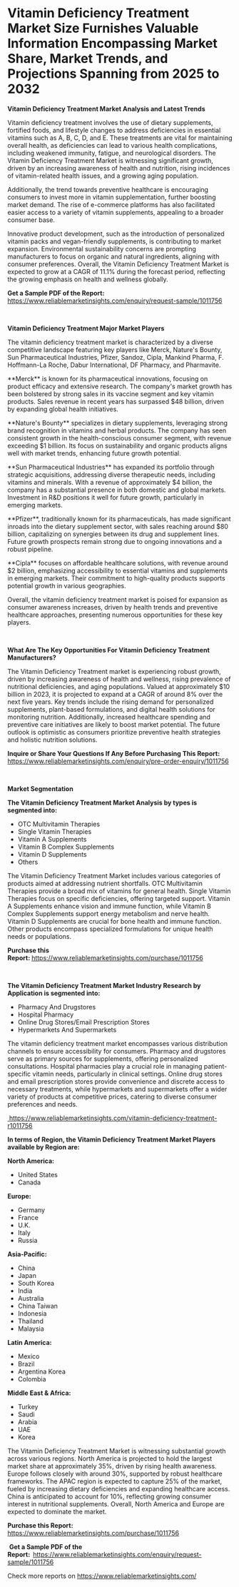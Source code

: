 <p><h1>Vitamin Deficiency Treatment Market Size Furnishes Valuable Information Encompassing Market Share, Market Trends, and Projections Spanning from 2025 to 2032</h1></p><p><strong>Vitamin Deficiency Treatment Market Analysis and Latest Trends</strong></p>
<p><p>Vitamin deficiency treatment involves the use of dietary supplements, fortified foods, and lifestyle changes to address deficiencies in essential vitamins such as A, B, C, D, and E. These treatments are vital for maintaining overall health, as deficiencies can lead to various health complications, including weakened immunity, fatigue, and neurological disorders. The Vitamin Deficiency Treatment Market is witnessing significant growth, driven by an increasing awareness of health and nutrition, rising incidences of vitamin-related health issues, and a growing aging population. </p><p>Additionally, the trend towards preventive healthcare is encouraging consumers to invest more in vitamin supplementation, further boosting market demand. The rise of e-commerce platforms has also facilitated easier access to a variety of vitamin supplements, appealing to a broader consumer base. </p><p>Innovative product development, such as the introduction of personalized vitamin packs and vegan-friendly supplements, is contributing to market expansion. Environmental sustainability concerns are prompting manufacturers to focus on organic and natural ingredients, aligning with consumer preferences. Overall, the Vitamin Deficiency Treatment Market is expected to grow at a CAGR of 11.1% during the forecast period, reflecting the growing emphasis on health and wellness globally.</p></p>
<p><strong>Get a Sample PDF of the Report:&nbsp;</strong> <a href="https://www.reliablemarketinsights.com/enquiry/request-sample/1011756?utm_campaign=2939&utm_medium=2&utm_source=Github&utm_content=ia&utm_term=05032025&utm_id=vitamin-deficiency-treatment">https://www.reliablemarketinsights.com/enquiry/request-sample/1011756</a></p>
<p>&nbsp;</p>
<p><strong>Vitamin Deficiency Treatment Major Market Players</strong></p>
<p><p>The vitamin deficiency treatment market is characterized by a diverse competitive landscape featuring key players like Merck, Nature's Bounty, Sun Pharmaceutical Industries, Pfizer, Sandoz, Cipla, Mankind Pharma, F. Hoffmann-La Roche, Dabur International, DF Pharmacy, and Pharmavite.</p><p>**Merck** is known for its pharmaceutical innovations, focusing on product efficacy and extensive research. The company's market growth has been bolstered by strong sales in its vaccine segment and key vitamin products. Sales revenue in recent years has surpassed $48 billion, driven by expanding global health initiatives.</p><p>**Nature's Bounty** specializes in dietary supplements, leveraging strong brand recognition in vitamins and herbal products. The company has seen consistent growth in the health-conscious consumer segment, with revenue exceeding $1 billion. Its focus on sustainability and organic products aligns well with market trends, enhancing future growth potential.</p><p>**Sun Pharmaceutical Industries** has expanded its portfolio through strategic acquisitions, addressing diverse therapeutic needs, including vitamins and minerals. With a revenue of approximately $4 billion, the company has a substantial presence in both domestic and global markets. Investment in R&D positions it well for future growth, particularly in emerging markets.</p><p>**Pfizer**, traditionally known for its pharmaceuticals, has made significant inroads into the dietary supplement sector, with sales reaching around $80 billion, capitalizing on synergies between its drug and supplement lines. Future growth prospects remain strong due to ongoing innovations and a robust pipeline.</p><p>**Cipla** focuses on affordable healthcare solutions, with revenue around $2 billion, emphasizing accessibility to essential vitamins and supplements in emerging markets. Their commitment to high-quality products supports potential growth in various geographies.</p><p>Overall, the vitamin deficiency treatment market is poised for expansion as consumer awareness increases, driven by health trends and preventive healthcare approaches, presenting numerous opportunities for these key players.</p></p>
<p>&nbsp;</p>
<p><strong>What Are The Key Opportunities For Vitamin Deficiency Treatment Manufacturers?</strong></p>
<p><p>The Vitamin Deficiency Treatment market is experiencing robust growth, driven by increasing awareness of health and wellness, rising prevalence of nutritional deficiencies, and aging populations. Valued at approximately $10 billion in 2023, it is projected to expand at a CAGR of around 8% over the next five years. Key trends include the rising demand for personalized supplements, plant-based formulations, and digital health solutions for monitoring nutrition. Additionally, increased healthcare spending and preventive care initiatives are likely to boost market potential. The future outlook is optimistic as consumers prioritize preventive health strategies and holistic nutrition solutions.</p></p>
<p><strong>Inquire or Share Your Questions If Any Before Purchasing This Report:</strong> <a href="https://www.reliablemarketinsights.com/enquiry/pre-order-enquiry/1011756?utm_campaign=2939&utm_medium=2&utm_source=Github&utm_content=ia&utm_term=05032025&utm_id=vitamin-deficiency-treatment">https://www.reliablemarketinsights.com/enquiry/pre-order-enquiry/1011756</a></p>
<p>&nbsp;</p>
<p><strong>Market Segmentation</strong></p>
<p><strong>The Vitamin Deficiency Treatment Market Analysis by types is segmented into:</strong></p>
<p><ul><li>OTC Multivitamin Therapies</li><li>Single Vitamin Therapies</li><li>Vitamin A Supplements</li><li>Vitamin B Complex Supplements</li><li>Vitamin D Supplements</li><li>Others</li></ul></p>
<p><p>The Vitamin Deficiency Treatment Market includes various categories of products aimed at addressing nutrient shortfalls. OTC Multivitamin Therapies provide a broad mix of vitamins for general health. Single Vitamin Therapies focus on specific deficiencies, offering targeted support. Vitamin A Supplements enhance vision and immune function, while Vitamin B Complex Supplements support energy metabolism and nerve health. Vitamin D Supplements are crucial for bone health and immune function. Other products encompass specialized formulations for unique health needs or populations.</p></p>
<p><strong>Purchase this Report:&nbsp;</strong><a href="https://www.reliablemarketinsights.com/purchase/1011756?utm_campaign=2939&utm_medium=2&utm_source=Github&utm_content=ia&utm_term=05032025&utm_id=vitamin-deficiency-treatment">https://www.reliablemarketinsights.com/purchase/1011756</a></p>
<p>&nbsp;</p>
<p><strong>The Vitamin Deficiency Treatment Market Industry Research by Application is segmented into:</strong></p>
<p><ul><li>Pharmacy And Drugstores</li><li>Hospital Pharmacy</li><li>Online Drug Stores/Email Prescription Stores</li><li>Hypermarkets And Supermarkets</li></ul></p>
<p><p>The vitamin deficiency treatment market encompasses various distribution channels to ensure accessibility for consumers. Pharmacy and drugstores serve as primary sources for supplements, offering personalized consultations. Hospital pharmacies play a crucial role in managing patient-specific vitamin needs, particularly in clinical settings. Online drug stores and email prescription stores provide convenience and discrete access to necessary treatments, while hypermarkets and supermarkets offer a wider variety of products at competitive prices, catering to diverse consumer preferences and needs.</p></p>
<p><a href="https://www.reliablemarketinsights.com/vitamin-deficiency-treatment-r1011756?utm_campaign=2939&utm_medium=2&utm_source=Github&utm_content=ia&utm_term=05032025&utm_id=vitamin-deficiency-treatment">&nbsp;https://www.reliablemarketinsights.com/vitamin-deficiency-treatment-r1011756</a></p>
<p><strong>In terms of Region, the Vitamin Deficiency Treatment Market Players available by Region are:</strong></p>
<p>
    <p> <strong> North America: </strong>
        <ul>
            <li>United States</li>
            <li>Canada</li>
        </ul>
        </p> 
    <p> <strong> Europe: </strong>
        <ul>
            <li>Germany</li>
            <li>France</li>
            <li>U.K.</li>
            <li>Italy</li>
            <li>Russia</li>
        </ul>
        </p> 
    <p> <strong> Asia-Pacific: </strong>
        <ul>
            <li>China</li>
            <li>Japan</li>
            <li>South Korea</li>
            <li>India</li>
            <li>Australia</li>
            <li>China Taiwan</li>
            <li>Indonesia</li>
            <li>Thailand</li>
            <li>Malaysia</li>
        </ul>
        </p> 
    <p> <strong> Latin America: </strong>
        <ul>
            <li>Mexico</li>
            <li>Brazil</li>
            <li>Argentina Korea</li>
            <li>Colombia</li>
        </ul>
        </p> 
    <p> <strong> Middle East & Africa: </strong>
        <ul>
            <li>Turkey</li>
            <li>Saudi</li>
            <li>Arabia</li>
            <li>UAE</li>
            <li>Korea</li>
        </ul>
    </p>
    </p>
<p><p>The Vitamin Deficiency Treatment Market is witnessing substantial growth across various regions. North America is projected to hold the largest market share at approximately 35%, driven by rising health awareness. Europe follows closely with around 30%, supported by robust healthcare frameworks. The APAC region is expected to capture 25% of the market, fueled by increasing dietary deficiencies and expanding healthcare access. China is anticipated to account for 10%, reflecting growing consumer interest in nutritional supplements. Overall, North America and Europe are expected to dominate the market.</p></p>
<p><strong>Purchase this Report: </strong><a href="https://www.reliablemarketinsights.com/purchase/1011756?utm_campaign=2939&utm_medium=2&utm_source=Github&utm_content=ia&utm_term=05032025&utm_id=vitamin-deficiency-treatment">https://www.reliablemarketinsights.com/purchase/1011756</a></p>
<p>&nbsp;<strong>Get a Sample PDF of the Report:&nbsp;&nbsp;</strong><a href="https://www.reliablemarketinsights.com/enquiry/request-sample/1011756?utm_campaign=2939&utm_medium=2&utm_source=Github&utm_content=ia&utm_term=05032025&utm_id=vitamin-deficiency-treatment">https://www.reliablemarketinsights.com/enquiry/request-sample/1011756</a></p>
<p><strong></strong></p>
<p>Check more reports on <a href="https://www.reliablemarketinsights.com/?utm_campaign=2939&utm_medium=2&utm_source=Github&utm_content=ia&utm_term=05032025&utm_id=vitamin-deficiency-treatment">https://www.reliablemarketinsights.com/</a></p>